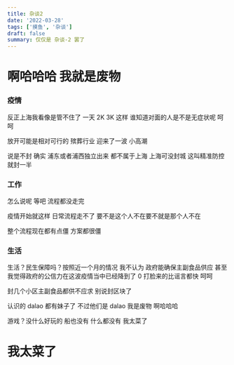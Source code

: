 ```yaml
---
title: 杂谈2
date: '2022-03-28'
tags: ['摸鱼', '杂谈']
draft: false
summary: 仅仅是 杂谈-2 罢了
---
```


# 啊哈哈哈 我就是废物

### 疫情

反正上海我看像是管不住了 一天 2K 3K 这样 谁知道对面的人是不是无症状呢 呵呵

放开可能是相对可行的 殡葬行业 迎来了一波 小高潮

说是不封 确实 浦东或者浦西独立出来 都不属于上海 上海可没封城 这叫精准防控 就封一半

### 工作

怎么说呢 等吧 流程都没走完

疫情开始就这样 日常流程走不了 要不是这个人不在要不就是那个人不在

整个流程现在都有点僵 方案都很僵

### 生活

生活？民生保障吗？按照近一个月的情况 我不认为 政府能确保主副食品供应 甚至我觉得政府的公信力在这波疫情当中已经降到了 0 打脸来的比谣言都快 呵呵

封几个小区主副食品都供不应求 别说封区块了

认识的 dalao 都有妹子了 不过他们是 dalao 我是废物 啊哈哈哈

游戏？没什么好玩的 船也没有 什么都没有 我太菜了

# 我太菜了
